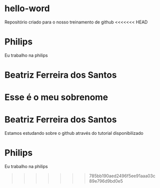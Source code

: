 # hello-word
Repositório criado para o nosso treinamento de github
<<<<<<< HEAD

# Philips
Eu trabalho na philips

# Beatriz Ferreira dos Santos
Esse é o meu sobrenome
=======
# Beatriz Ferreira dos Santos
Estamos estudando sobre o github através do tutorial disponibilizado
# Philips
Eu trabalho na philips
>>>>>>> 785bb190aed2496f5ee91aaa03c89e796d9bd0e5
